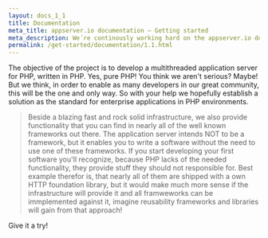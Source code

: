 ```yaml
---
layout: docs_1_1
title: Documentation
meta_title: appserver.io documentation – Getting started
meta_description: We´re continously working hard on the appserver.io documentation, providing you comprehensive informations and guidance for an easy start.
permalink: /get-started/documentation/1.1.html
---
```


The objective of the project is to develop a multithreaded application server for PHP, written
in PHP. Yes, pure PHP! You think we aren't serious? Maybe! But we think, in order to enable as
many developers in our great community, this will be the one and only way. So with your help we
hopefully establish a solution as the standard for enterprise applications in PHP environments.

> Beside a blazing fast and rock solid infrastructure, we also provide functionality that you can
> find in nearly all of the well known frameworks out there. The application server intends NOT to
> be a framework, but it enables you to write a software without the need to use one of these
> frameworks. If you start developing your first software you'll recognize, because PHP lacks of
> the needed functionality, they provide stuff they should not responsible for. Best example therefor
> is, that nearly all of them are shipped with a own HTTP foundation library, but it would make
> much more sense if the infrastructure will provide it and all framweworks can be immplemented
> against it, imagine reusability frameworks and libraries will gain from that approach!

Give it a try!
